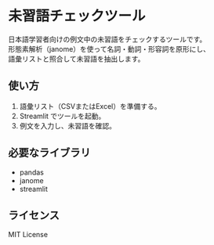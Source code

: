# 未習語チェックツール

日本語学習者向けの例文中の未習語をチェックするツールです。  
形態素解析（janome）を使って名詞・動詞・形容詞を原形にし、  
語彙リストと照合して未習語を抽出します。

## 使い方
1. 語彙リスト（CSVまたはExcel）を準備する。
2. Streamlit でツールを起動。
3. 例文を入力し、未習語を確認。

## 必要なライブラリ
- pandas
- janome
- streamlit

## ライセンス
MIT License

